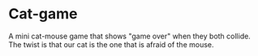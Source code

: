 # Cat-game
A mini cat-mouse game that shows "game over" when they both collide. The twist is that our cat is the one that is afraid of the mouse.
